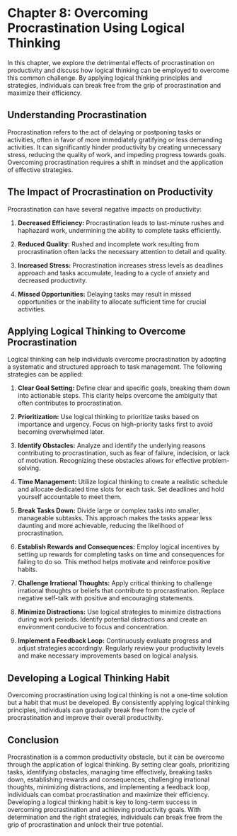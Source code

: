 Chapter 8: Overcoming Procrastination Using Logical Thinking
============================================================

In this chapter, we explore the detrimental effects of procrastination on productivity and discuss how logical thinking can be employed to overcome this common challenge. By applying logical thinking principles and strategies, individuals can break free from the grip of procrastination and maximize their efficiency.

**Understanding Procrastination**
---------------------------------

Procrastination refers to the act of delaying or postponing tasks or activities, often in favor of more immediately gratifying or less demanding activities. It can significantly hinder productivity by creating unnecessary stress, reducing the quality of work, and impeding progress towards goals. Overcoming procrastination requires a shift in mindset and the application of effective strategies.

**The Impact of Procrastination on Productivity**
-------------------------------------------------

Procrastination can have several negative impacts on productivity:

1. **Decreased Efficiency:** Procrastination leads to last-minute rushes and haphazard work, undermining the ability to complete tasks efficiently.

2. **Reduced Quality:** Rushed and incomplete work resulting from procrastination often lacks the necessary attention to detail and quality.

3. **Increased Stress:** Procrastination increases stress levels as deadlines approach and tasks accumulate, leading to a cycle of anxiety and decreased productivity.

4. **Missed Opportunities:** Delaying tasks may result in missed opportunities or the inability to allocate sufficient time for crucial activities.

**Applying Logical Thinking to Overcome Procrastination**
---------------------------------------------------------

Logical thinking can help individuals overcome procrastination by adopting a systematic and structured approach to task management. The following strategies can be applied:

1. **Clear Goal Setting:** Define clear and specific goals, breaking them down into actionable steps. This clarity helps overcome the ambiguity that often contributes to procrastination.

2. **Prioritization:** Use logical thinking to prioritize tasks based on importance and urgency. Focus on high-priority tasks first to avoid becoming overwhelmed later.

3. **Identify Obstacles:** Analyze and identify the underlying reasons contributing to procrastination, such as fear of failure, indecision, or lack of motivation. Recognizing these obstacles allows for effective problem-solving.

4. **Time Management:** Utilize logical thinking to create a realistic schedule and allocate dedicated time slots for each task. Set deadlines and hold yourself accountable to meet them.

5. **Break Tasks Down:** Divide large or complex tasks into smaller, manageable subtasks. This approach makes the tasks appear less daunting and more achievable, reducing the likelihood of procrastination.

6. **Establish Rewards and Consequences:** Employ logical incentives by setting up rewards for completing tasks on time and consequences for failing to do so. This method helps motivate and reinforce positive habits.

7. **Challenge Irrational Thoughts:** Apply critical thinking to challenge irrational thoughts or beliefs that contribute to procrastination. Replace negative self-talk with positive and encouraging statements.

8. **Minimize Distractions:** Use logical strategies to minimize distractions during work periods. Identify potential distractions and create an environment conducive to focus and concentration.

9. **Implement a Feedback Loop:** Continuously evaluate progress and adjust strategies accordingly. Regularly review your productivity levels and make necessary improvements based on logical analysis.

**Developing a Logical Thinking Habit**
---------------------------------------

Overcoming procrastination using logical thinking is not a one-time solution but a habit that must be developed. By consistently applying logical thinking principles, individuals can gradually break free from the cycle of procrastination and improve their overall productivity.

Conclusion
----------

Procrastination is a common productivity obstacle, but it can be overcome through the application of logical thinking. By setting clear goals, prioritizing tasks, identifying obstacles, managing time effectively, breaking tasks down, establishing rewards and consequences, challenging irrational thoughts, minimizing distractions, and implementing a feedback loop, individuals can combat procrastination and maximize their efficiency. Developing a logical thinking habit is key to long-term success in overcoming procrastination and achieving productivity goals. With determination and the right strategies, individuals can break free from the grip of procrastination and unlock their true potential.
